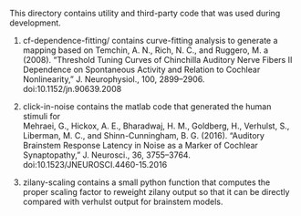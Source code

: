 This directory contains utility and third-party code that was used during development.
  
  1.  cf-dependence-fitting/ contains curve-fitting analysis to generate a mapping based on 
  Temchin, A. N., Rich, N. C., and Ruggero, M. a (2008). “Threshold Tuning Curves of Chinchilla Auditory Nerve 
  Fibers II Dependence on Spontaneous Activity and Relation to Cochlear Nonlinearity,” 
  J. Neurophysiol., 100, 2899–2906. doi:10.1152/jn.90639.2008
  
  2.  click-in-noise contains the matlab code that generated the human stimuli for  
  Mehraei, G., Hickox, A. E., Bharadwaj, H. M., Goldberg, H., Verhulst, S., Liberman, M. C., and 
  Shinn-Cunningham, B. G. (2016). “Auditory Brainstem Response Latency in Noise as a Marker of Cochlear 
  Synaptopathy,” J. Neurosci., 36, 3755–3764. doi:10.1523/JNEUROSCI.4460-15.2016
  
  3.  zilany-scaling contains a small python function that computes the proper scaling factor to reweight zilany output
  so that it can be directly compared with verhulst output for brainstem models.  